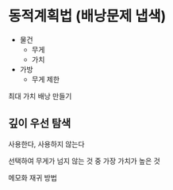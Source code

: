 # 동적계획법 (배낭문제 냅색)

- 물건 
  - 무게
  - 가치
- 가방 
  - 무게 제한 



최대 가치 배낭 만들기 



## 깊이 우선 탐색

사용한다, 사용하지 않는다 

선택하여 무게가 넘지 않는 것 중 가장 가치가 높은 것 



메모화 재귀 방법 

